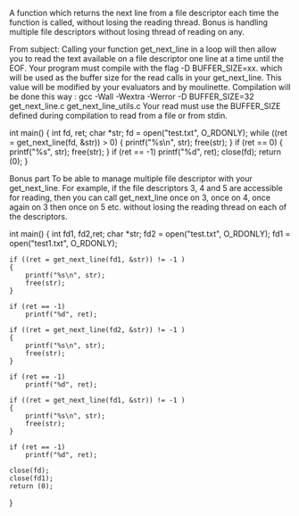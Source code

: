 A function which returns the next line from a file descriptor each time the function is called, without losing the reading thread.
Bonus is handling multiple file descriptors without losing thread of reading on any.

From subject:
Calling your function get_next_line in a loop will then allow you to read the text available on a file descriptor one line at a time until the EOF.
Your program must compile with the flag -D BUFFER_SIZE=xx. which will be used as the buffer size for the read calls in your get_next_line. This value will be modified by your evaluators and by moulinette.
Compilation will be done this way : gcc -Wall -Wextra -Werror -D BUFFER_SIZE=32 get_next_line.c get_next_line_utils.c
Your read must use the BUFFER_SIZE defined during compilation to read from a file or from stdin.

int main()
{
    int fd, ret;
    char *str;
    fd = open("test.txt", O_RDONLY);
    while ((ret = get_next_line(fd, &str)) > 0)
    {
        printf("%s\n", str);
        free(str);
    }
    if (ret == 0)
    {
         printf("%s", str);
         free(str);
    }
    if (ret == -1)
        printf("%d", ret);
	close(fd);
    return (0);
}

Bonus part
To be able to manage multiple file descriptor with your get_next_line. For example, if the file descriptors 3, 4 and 5 are accessible for reading, then you can call get_next_line once on 3, once on 4, once again on 3 then once on 5 etc. without losing the reading thread on each of the descriptors.


int main()
{
    int fd1, fd2,ret;
    char *str;
    fd2 = open("test.txt", O_RDONLY);
    fd1 = open("test1.txt", O_RDONLY);

    if ((ret = get_next_line(fd1, &str)) != -1 )
    {
        printf("%s\n", str);
        free(str);
    }

    if (ret == -1)
        printf("%d", ret);

    if ((ret = get_next_line(fd2, &str)) != -1 )
    {
        printf("%s\n", str);
        free(str);
    }

    if (ret == -1)
        printf("%d", ret);

    if ((ret = get_next_line(fd1, &str)) != -1 )
    {
        printf("%s\n", str);
        free(str);
    }

    if (ret == -1)
        printf("%d", ret);

	close(fd);
    close(fd1);
    return (0);
}

